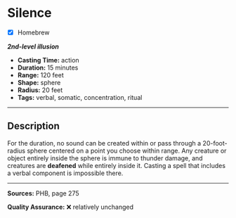 # Silence
- [x] Homebrew

***2nd-level illusion***
- **Casting Time:** action
- **Duration:** 15 minutes
- **Range:** 120 feet
- **Shape:** sphere
- **Radius:** 20 feet
- **Tags:** verbal, somatic, concentration, ritual

---

## Description
For the duration, no sound can be created within or pass through a 20-foot-radius sphere centered on a point you choose within range.
Any creature or object entirely inside the sphere is immune to thunder damage, and creatures are **deafened** while entirely inside it.
Casting a spell that includes a verbal component is impossible there.

---

**Sources:** PHB, page 275

**Quality Assurance:** :x: relatively unchanged
